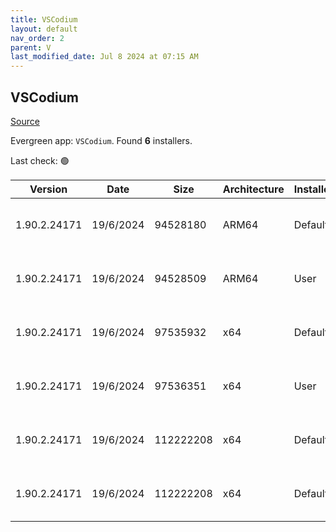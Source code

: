 ```yaml
---
title: VSCodium
layout: default
nav_order: 2
parent: V
last_modified_date: Jul 8 2024 at 07:15 AM
---
```


## VSCodium

[Source](https://vscodium.com)

Evergreen app: `VSCodium`. Found **6** installers.

Last check: 🟢

| Version      | Date      | Size      | Architecture | InstallerType | Type | URI                                                                                                                                                                                                                                      |
| ------------ | --------- | --------- | ------------ | ------------- | ---- | ---------------------------------------------------------------------------------------------------------------------------------------------------------------------------------------------------------------------------------------- |
| 1.90.2.24171 | 19/6/2024 | 94528180  | ARM64        | Default       | exe  | [https://github.com/VSCodium/vscodium/releases/download/1.90.2.24171/VSCodiumSetup-arm64-1.90.2.24171.exe](https://github.com/VSCodium/vscodium/releases/download/1.90.2.24171/VSCodiumSetup-arm64-1.90.2.24171.exe)                     |
| 1.90.2.24171 | 19/6/2024 | 94528509  | ARM64        | User          | exe  | [https://github.com/VSCodium/vscodium/releases/download/1.90.2.24171/VSCodiumUserSetup-arm64-1.90.2.24171.exe](https://github.com/VSCodium/vscodium/releases/download/1.90.2.24171/VSCodiumUserSetup-arm64-1.90.2.24171.exe)             |
| 1.90.2.24171 | 19/6/2024 | 97535932  | x64          | Default       | exe  | [https://github.com/VSCodium/vscodium/releases/download/1.90.2.24171/VSCodiumSetup-x64-1.90.2.24171.exe](https://github.com/VSCodium/vscodium/releases/download/1.90.2.24171/VSCodiumSetup-x64-1.90.2.24171.exe)                         |
| 1.90.2.24171 | 19/6/2024 | 97536351  | x64          | User          | exe  | [https://github.com/VSCodium/vscodium/releases/download/1.90.2.24171/VSCodiumUserSetup-x64-1.90.2.24171.exe](https://github.com/VSCodium/vscodium/releases/download/1.90.2.24171/VSCodiumUserSetup-x64-1.90.2.24171.exe)                 |
| 1.90.2.24171 | 19/6/2024 | 112222208 | x64          | Default       | msi  | [https://github.com/VSCodium/vscodium/releases/download/1.90.2.24171/VSCodium-x64-1.90.2.24171.msi](https://github.com/VSCodium/vscodium/releases/download/1.90.2.24171/VSCodium-x64-1.90.2.24171.msi)                                   |
| 1.90.2.24171 | 19/6/2024 | 112222208 | x64          | Default       | msi  | [https://github.com/VSCodium/vscodium/releases/download/1.90.2.24171/VSCodium-x64-updates-disabled-1.90.2.24171.msi](https://github.com/VSCodium/vscodium/releases/download/1.90.2.24171/VSCodium-x64-updates-disabled-1.90.2.24171.msi) |
